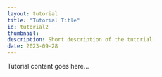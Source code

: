 ```yaml
---
layout: tutorial
title: "Tutorial Title"
id: tutorial2
thumbnail:
description: Short description of the tutorial.
date: 2023-09-28
---
```


Tutorial content goes here...